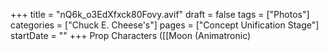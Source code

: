 +++
title = "nQ6k_o3EdXfxck80Fovy.avif"
draft = false
tags = ["Photos"]
categories = ["Chuck E. Cheese's"]
pages = ["Concept Unification Stage"]
startDate = ""
+++
Prop Characters ([[Moon (Animatronic)
